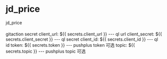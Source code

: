 # jd_price
jd_price


####
gitaction secret
client_url: ${{ secrets.client_url }} --- ql url
client_secret: ${{ secrets.client_secret }} --- ql secret
client_id: ${{ secrets.client_id }} --- ql id
token: ${{ secrets.token }} --- pushplus  token 可选
topic: ${{ secrets.topic }} --- pushplus  topic 可选
